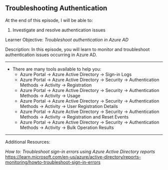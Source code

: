 ## Troubleshooting Authentication 
At the end of this episode, I will be able to:    

1. Investigate and resolve authentication issues

Learner Objective: *Troubleshoot authentication in Azure AD*    

Description: In this episode, you will learn to monitor and troubleshoot authentication issues occurring in Azure AD. 

--------  

* There are many tools available to help you:
	- Azure Portal -> Azure Active Directory -> Sign-in Logs 
	- Azure Portal -> Azure Active Directory -> Security -> Authentication Methods -> Activity -> Registration 
	- Azure Portal -> Azure Active Directory -> Security -> Authentication Methods -> Activity -> Usage
	- Azure Portal -> Azure Active Directory -> Security -> Authentication Methods -> Activity -> User Registration Details
	- Azure Portal -> Azure Active Directory -> Security -> Authentication Methods -> Activity -> Registration and Reset Events
	- Azure Portal -> Azure Active Directory -> Security -> Authentication Methods -> Activity -> Bulk Operation Results 

-----------

Additional Resources:

*How to: Troubleshoot sign-in errors using Azure Active Directory reports*
https://learn.microsoft.com/en-us/azure/active-directory/reports-monitoring/howto-troubleshoot-sign-in-errors
